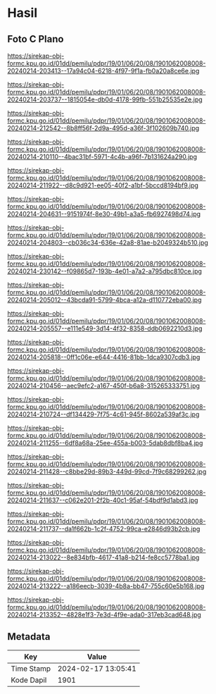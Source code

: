 # Hasil

## Foto C Plano

https://sirekap-obj-formc.kpu.go.id/01dd/pemilu/pdpr/19/01/06/20/08/1901062008008-20240214-203413--17a94c04-6218-4f97-9f1a-fb0a20a8ce6e.jpg

https://sirekap-obj-formc.kpu.go.id/01dd/pemilu/pdpr/19/01/06/20/08/1901062008008-20240214-203737--1815054e-db0d-4178-99fb-551b25535e2e.jpg

https://sirekap-obj-formc.kpu.go.id/01dd/pemilu/pdpr/19/01/06/20/08/1901062008008-20240214-212542--8b8ff56f-2d9a-495d-a36f-3f102609b740.jpg

https://sirekap-obj-formc.kpu.go.id/01dd/pemilu/pdpr/19/01/06/20/08/1901062008008-20240214-210110--4bac31bf-5971-4c4b-a96f-7b131624a290.jpg

https://sirekap-obj-formc.kpu.go.id/01dd/pemilu/pdpr/19/01/06/20/08/1901062008008-20240214-211922--d8c9d921-ee05-40f2-a1bf-5bccd8194bf9.jpg

https://sirekap-obj-formc.kpu.go.id/01dd/pemilu/pdpr/19/01/06/20/08/1901062008008-20240214-204631--9151974f-8e30-49b1-a3a5-fb6927498d74.jpg

https://sirekap-obj-formc.kpu.go.id/01dd/pemilu/pdpr/19/01/06/20/08/1901062008008-20240214-204803--cb036c34-636e-42a8-81ae-b2049324b510.jpg

https://sirekap-obj-formc.kpu.go.id/01dd/pemilu/pdpr/19/01/06/20/08/1901062008008-20240214-230142--f09865d7-193b-4e01-a7a2-a795dbc810ce.jpg

https://sirekap-obj-formc.kpu.go.id/01dd/pemilu/pdpr/19/01/06/20/08/1901062008008-20240214-205012--43bcda91-5799-4bca-a12a-d110772eba00.jpg

https://sirekap-obj-formc.kpu.go.id/01dd/pemilu/pdpr/19/01/06/20/08/1901062008008-20240214-205557--e111e549-3d14-4f32-8358-ddb0692210d3.jpg

https://sirekap-obj-formc.kpu.go.id/01dd/pemilu/pdpr/19/01/06/20/08/1901062008008-20240214-205818--0ff1c06e-e644-4416-81bb-1dca9307cdb3.jpg

https://sirekap-obj-formc.kpu.go.id/01dd/pemilu/pdpr/19/01/06/20/08/1901062008008-20240214-210456--aec9efc2-a167-450f-b6a8-315265333751.jpg

https://sirekap-obj-formc.kpu.go.id/01dd/pemilu/pdpr/19/01/06/20/08/1901062008008-20240214-210724--df134429-7f75-4c61-945f-8602a539af3c.jpg

https://sirekap-obj-formc.kpu.go.id/01dd/pemilu/pdpr/19/01/06/20/08/1901062008008-20240214-211255--6df8a68a-25ee-455a-b003-5dab8dbf8ba4.jpg

https://sirekap-obj-formc.kpu.go.id/01dd/pemilu/pdpr/19/01/06/20/08/1901062008008-20240214-211428--c8bbe29d-89b3-449d-99cd-7f9c68299262.jpg

https://sirekap-obj-formc.kpu.go.id/01dd/pemilu/pdpr/19/01/06/20/08/1901062008008-20240214-211637--c062e201-2f2b-40c1-95af-54bdf9d1abd3.jpg

https://sirekap-obj-formc.kpu.go.id/01dd/pemilu/pdpr/19/01/06/20/08/1901062008008-20240214-211737--da1f662b-1c2f-4752-99ca-e2846d93b2cb.jpg

https://sirekap-obj-formc.kpu.go.id/01dd/pemilu/pdpr/19/01/06/20/08/1901062008008-20240214-213022--8e834bfb-4617-41a8-b214-fe8cc5778ba1.jpg

https://sirekap-obj-formc.kpu.go.id/01dd/pemilu/pdpr/19/01/06/20/08/1901062008008-20240214-213222--a186eecb-3039-4b8a-bb47-755c60e5b168.jpg

https://sirekap-obj-formc.kpu.go.id/01dd/pemilu/pdpr/19/01/06/20/08/1901062008008-20240214-213352--4828e1f3-7e3d-4f9e-ada0-317eb3cad648.jpg


## Metadata

| Key        | Value               |
| ---------- | ------------------- |
| Time Stamp | 2024-02-17 13:05:41 |
| Kode Dapil | 1901                |



